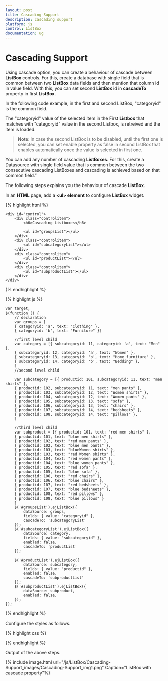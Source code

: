 ```yaml
---
layout: post
title: Cascading-Support
description: cascading support 
platform: js
control: ListBox
documentation: ug
---
```


# Cascading Support 

Using cascade option, you can create a behaviour of cascade between **ListBox** controls. For this, create a database with single field that is common between two **ListBox** data fields and then mention that column id in value field. With this, you can set second **ListBox** id in **cascadeTo** property in first **ListBox**. 

In the following code example, in the first and second ListBox, "categoryid" is the common field. 

The "categoryid" value of the selected item in the First **Listbox** that matches with "categoryid" value in the second Listbox, is retreived and the item is loaded.



> **Note**: In case the second ListBox is to be disabled, until the first one is selected, you can set enable property as false in second ListBox that enables automatically once the value is selected in first one.


You can add any number of cascading **ListBoxes**. For this, create a Datasource with single field value that is common between the two consecutive cascading ListBoxes and cascading is achieved based on that common field.”  

The following steps explains you the behaviour of cascade **ListBox**. 

In an **HTML** page, add a **&lt;ul&gt; element** to configure **ListBox** widget.

{% highlight html %}

    <div id="control">
        <div class="controlitem">
            <h6>Cascading Listboxes</h6>

            <ul id="groupsList"></ul>
        </div>
        <div class="controlitem">
            <ul id="subcategoryList"></ul>
        </div>
        <div class="controlitem">
            <ul id="productList"></ul>
        </div>
        <div class="controlitem">
            <ul id="subproductList"></ul>
        </div>
    </div>
    
{% endhighlight %}

{% highlight js %}


    var target;
    $(function () {
        // declaration
        var groups = [
        { categoryid: 'a', text: "Clothing" },
        { categoryid: 'b', text: "Furniture" }]

        //first level child
        var category = [{ subcategoryid: 11, categoryid: 'a', text: "Men" },
        { subcategoryid: 12, categoryid: 'a', text: "Women" },
        { subcategoryid: 13, categoryid: 'b', text: "Home furniture" },
        { subcategoryid: 14, categoryid: 'b', text: "Bedding" },
        ]
        //second level child

        var subcategory = [{ productid: 101, subcategoryid: 11, text: "men shirts" },
        { productid: 102, subcategoryid: 11, text: "men pants" },
        { productid: 103, subcategoryid: 12, text: "Women shirts" },
        { productid: 104, subcategoryid: 12, text: "Women pants" },
        { productid: 105, subcategoryid: 13, text: "sofa" },
        { productid: 106, subcategoryid: 13, text: "chairs" },
        { productid: 107, subcategoryid: 14, text: "bedsheets" },
        { productid: 108, subcategoryid: 14, text: "pillows" },
        ]

        //third level child
        var subproduct = [{ productid: 101, text: "red men shirts" },
        { productid: 101, text: "blue men shirts" },
        { productid: 102, text: "red men pants" },
        { productid: 102, text: "blue men pants" },
        { productid: 103, text: "blueWomen shirts" },
        { productid: 103, text: "red Women shirts" },
        { productid: 104, text: "red women pants" },
        { productid: 104, text: "blue women pants" },
        { productid: 105, text: "red sofa" },
        { productid: 105, text: "blue sofa" },
        { productid: 106, text: "red chairs" },
        { productid: 106, text: "blue chairs" },
        { productid: 107, text: "red bedsheets" },
        { productid: 107, text: "blue bedsheets" },
        { productid: 108, text: "red pillows" },
        { productid: 108, text: "blue pillows" }
        ]
        $('#groupsList').ejListBox({
            dataSource: groups,
            fields: { value: "categoryid" },
            cascadeTo: 'subcategoryList'
        });
        $('#subcategoryList').ejListBox({
            dataSource: category,
            fields: { value: "subcategoryid" },
            enabled: false,
            cascadeTo: 'productList'
        });

        $('#productList').ejListBox({
            dataSource: subcategory,
            fields: { value: "productid" },
            enabled: false,
            cascadeTo: 'subproductList'
        });
        $('#subproductList').ejListBox({
            dataSource: subproduct,
            enabled: false,
        });
    });


{% endhighlight %}


Configure the styles as follows.

{% highlight css %}


<style>
    .controlitem {
        margin-left: 50px;
        display: inline-block;
    }
</style>


{% endhighlight %}

Output of the above steps.

{% include image.html url="/js/ListBox/Cascading-Support_images/Cascading-Support_img1.png" Caption="ListBox with cascade property"%}

